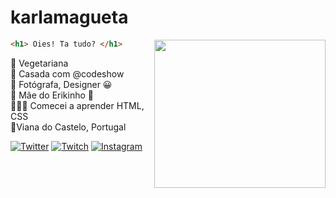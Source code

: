 # karlamagueta

<img align="right" width="274" height="237" src="https://media.giphy.com/media/CoWGqp7Q7mx8c/giphy.gif">

```html
<h1> Oies! Ta tudo? </h1>

```
🥑 Vegetariana   
💍 Casada com @codeshow    
📸 Fotógrafa, Designer 😀    
👶 Mãe do Erikinho 💓  
👩🏼‍💻 Comecei a aprender HTML, CSS <br>
📍Viana do Castelo, Portugal

[![Twitter](https://img.shields.io/badge/%F0%9F%A6%84-Twitter-00ccff)](https://twitter.com/karlamagueta) 
[![Twitch](https://img.shields.io/badge/%F0%9F%A6%84-Twitch-blueviolet)](https://www.twitch.tv/karlamag) 
[![Instagram](https://img.shields.io/badge/%F0%9F%A6%84-Instagram-ff69b4)](https://www.instagram.com/karlamagueta/)  
